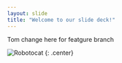 ```yaml
---
layout: slide
title: "Welcome to our slide deck!"
---
```


Tom change here for featgure branch

![Robotocat](https://octodex.github.com/images/Robotocat.png)
{: .center}
